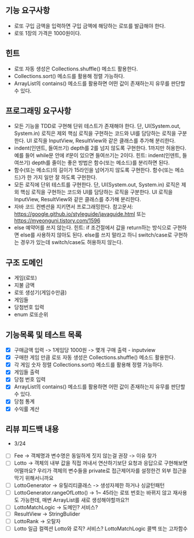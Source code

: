 ## 기능 요구사항
* 로또 구입 금액을 입력하면 구입 금액에 해당하는 로또를 발급해야 한다.
* 로또 1장의 가격은 1000원이다.

## 힌트
* 로또 자동 생성은 Collections.shuffle() 메소드 활용한다.
* Collections.sort() 메소드를 활용해 정렬 가능하다.
* ArrayList의 contains() 메소드를 활용하면 어떤 값이 존재하는지 유무를 판단할 수 있다.

## 프로그래밍 요구사항 
* 모든 기능을 TDD로 구현해 단위 테스트가 존재해야 한다. 단, UI(System.out, System.in) 로직은 제외
  핵심 로직을 구현하는 코드와 UI를 담당하는 로직을 구분한다.
  UI 로직을 InputView, ResultView와 같은 클래스를 추가해 분리한다.
* indent(인덴트, 들여쓰기) depth를 2를 넘지 않도록 구현한다. 1까지만 허용한다.
  예를 들어 while문 안에 if문이 있으면 들여쓰기는 2이다.
  힌트: indent(인덴트, 들여쓰기) depth를 줄이는 좋은 방법은 함수(또는 메소드)를 분리하면 된다.
* 함수(또는 메소드)의 길이가 15라인을 넘어가지 않도록 구현한다.
  함수(또는 메소드)가 한 가지 일만 잘 하도록 구현한다.
* 모든 로직에 단위 테스트를 구현한다. 단, UI(System.out, System.in) 로직은 제외
  핵심 로직을 구현하는 코드와 UI를 담당하는 로직을 구분한다.
  UI 로직을 InputView, ResultView와 같은 클래스를 추가해 분리한다.
* 자바 코드 컨벤션을 지키면서 프로그래밍한다.
  참고문서: https://google.github.io/styleguide/javaguide.html 또는 https://myeonguni.tistory.com/1596
* else 예약어를 쓰지 않는다.
  힌트: if 조건절에서 값을 return하는 방식으로 구현하면 else를 사용하지 않아도 된다.
  else를 쓰지 말라고 하니 switch/case로 구현하는 경우가 있는데 switch/case도 허용하지 않는다.


## 구조 도메인
- 게임(로또)
- 지불 금액
- 로또 생성기(게임수만큼)
- 게임들
- 당첨번호 입력 
- enum 로또순위

## 기능목록 및 테스트 목록
- [X] 구매금액 입력 -> 1게임당 1000원 -> 몇개 구매 출력 - inputview
- [X] 구매한 게임 만큼 로또 자동 생성은 Collections.shuffle() 메소드 활용한다.
- [X] 각 게임 숫자 정렬 Collections.sort() 메소드를 활용해 정렬 가능하다.
- [X] 게임들 출력
- [X] 당첨 번호 입력
- [X] ArrayList의 contains() 메소드를 활용하면 어떤 값이 존재하는지 유무를 판단할 수 있다.
- [X] 당첨 통계
- [X] 수익률 계산

## 리뷰 피드백 내용
- 3/24
- [ ] Fee -> 객체명과 변수명은 동일하게 짓지 않는걸 권장 -> 이유 찾가
- [ ] Lotto -> 객체의 내부 값을 직접 꺼내서 연산하기보단 요청과 응답으로 구현해보면 어떨까요? 우리가 객체의 변수들을 private로 접근제어자를 설정한건 외부 접근을 막기 위해서니까요
- [ ] LottoGenerator -> 유틸리티클래스 -> 생성자제한 하거나 싱글턴패턴
- [ ] LottoGenerator.rangeOfLotto() -> 1~ 45라는 로또 번호는 바뀌지 않고 재사용도 가능한데, 매번 ArrayList를 새로 생성해야할까요?!
- [ ] LottoMatchLogic -> 도메인? 서비스?
- [ ] ResultView -> StringBulider
- [ ] LottoRank -> 오탈자
- [ ] Lotto 일급 컬렉션 Lotto와 로직? 서비스? LottoMatchLogic 콜백 또는 고차함수